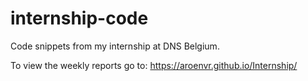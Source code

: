# internship-code

Code snippets from my internship at DNS Belgium.

To view the weekly reports go to: https://aroenvr.github.io/Internship/